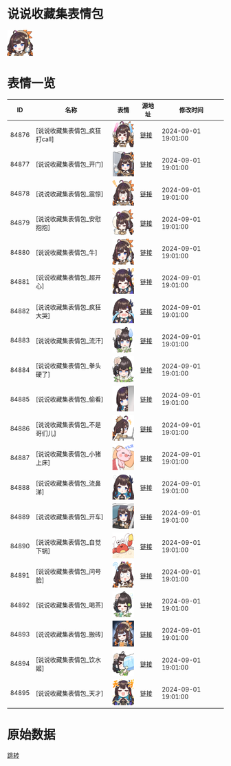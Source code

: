 # 说说收藏集表情包

<img src="./cover.png" height="60" alt="cover" />

# 表情一览

|ID|名称|表情|源地址|修改时间|
|----|----|----|----|----|
|84876|[说说收藏集表情包_疯狂打call]|<img src="./pic/084876_%5B说说收藏集表情包_疯狂打call%5D.png" height="60" alt="疯狂打call"/>|[链接](https://i0.hdslb.com/bfs/garb/53c423a058dae4495d56fb96b616e3e4a3df5d6f.png)|2024-09-01 19:01:00|
|84877|[说说收藏集表情包_开门]|<img src="./pic/084877_%5B说说收藏集表情包_开门%5D.png" height="60" alt="开门"/>|[链接](https://i0.hdslb.com/bfs/garb/bf553042461ba34130f355744ceeb7f865d5604f.png)|2024-09-01 19:01:00|
|84878|[说说收藏集表情包_震惊]|<img src="./pic/084878_%5B说说收藏集表情包_震惊%5D.png" height="60" alt="震惊"/>|[链接](https://i0.hdslb.com/bfs/garb/2c4e19e2ebdbe46c7f18b68d68e8b1a69473f23f.png)|2024-09-01 19:01:00|
|84879|[说说收藏集表情包_安慰抱抱]|<img src="./pic/084879_%5B说说收藏集表情包_安慰抱抱%5D.png" height="60" alt="安慰抱抱"/>|[链接](https://i0.hdslb.com/bfs/garb/a4ed5a79ede4f98555ed70d3fbb279b91450b4f1.png)|2024-09-01 19:01:00|
|84880|[说说收藏集表情包_牛]|<img src="./pic/084880_%5B说说收藏集表情包_牛%5D.png" height="60" alt="牛"/>|[链接](https://i0.hdslb.com/bfs/garb/81135fbfd644ba14ab98743fb582b47743179daa.png)|2024-09-01 19:01:00|
|84881|[说说收藏集表情包_超开心]|<img src="./pic/084881_%5B说说收藏集表情包_超开心%5D.png" height="60" alt="超开心"/>|[链接](https://i0.hdslb.com/bfs/garb/9fb259d6f17f3c5951bb76d074e5868004220b92.png)|2024-09-01 19:01:00|
|84882|[说说收藏集表情包_疯狂大哭]|<img src="./pic/084882_%5B说说收藏集表情包_疯狂大哭%5D.png" height="60" alt="疯狂大哭"/>|[链接](https://i0.hdslb.com/bfs/garb/1051d3bbb24501469d6520eb5af83987ec197e8d.png)|2024-09-01 19:01:00|
|84883|[说说收藏集表情包_流汗]|<img src="./pic/084883_%5B说说收藏集表情包_流汗%5D.png" height="60" alt="流汗"/>|[链接](https://i0.hdslb.com/bfs/garb/a55bb446b09be07a869e1ae42eda76c50f517769.png)|2024-09-01 19:01:00|
|84884|[说说收藏集表情包_拳头硬了]|<img src="./pic/084884_%5B说说收藏集表情包_拳头硬了%5D.png" height="60" alt="拳头硬了"/>|[链接](https://i0.hdslb.com/bfs/garb/08425efa2fa9390d8e5c373ac9cc4d5f8d9800cf.png)|2024-09-01 19:01:00|
|84885|[说说收藏集表情包_偷看]|<img src="./pic/084885_%5B说说收藏集表情包_偷看%5D.png" height="60" alt="偷看"/>|[链接](https://i0.hdslb.com/bfs/garb/a544a5cb8503b0b2ff4dfa8cd706a2f81d0b15be.png)|2024-09-01 19:01:00|
|84886|[说说收藏集表情包_不是哥们儿]|<img src="./pic/084886_%5B说说收藏集表情包_不是哥们儿%5D.png" height="60" alt="不是哥们儿"/>|[链接](https://i0.hdslb.com/bfs/garb/66b541aed0f0002b6c6258d1d7906f398606857a.png)|2024-09-01 19:01:00|
|84887|[说说收藏集表情包_小猪上床]|<img src="./pic/084887_%5B说说收藏集表情包_小猪上床%5D.png" height="60" alt="小猪上床"/>|[链接](https://i0.hdslb.com/bfs/garb/096c92a077e4ed5c93447e443eecf0cd46395ae5.png)|2024-09-01 19:01:00|
|84888|[说说收藏集表情包_流鼻涕]|<img src="./pic/084888_%5B说说收藏集表情包_流鼻涕%5D.png" height="60" alt="流鼻涕"/>|[链接](https://i0.hdslb.com/bfs/garb/469824195b60309e213b2b97d40e76df5d08341c.png)|2024-09-01 19:01:00|
|84889|[说说收藏集表情包_开车]|<img src="./pic/084889_%5B说说收藏集表情包_开车%5D.png" height="60" alt="开车"/>|[链接](https://i0.hdslb.com/bfs/garb/cf2172aeb0026174b5bb40c94e7043eecd32a445.png)|2024-09-01 19:01:00|
|84890|[说说收藏集表情包_自觉下锅]|<img src="./pic/084890_%5B说说收藏集表情包_自觉下锅%5D.png" height="60" alt="自觉下锅"/>|[链接](https://i0.hdslb.com/bfs/garb/ad1cd7f7cb9ec2f3307add2c176c89a09952c0e2.png)|2024-09-01 19:01:00|
|84891|[说说收藏集表情包_问号脸]|<img src="./pic/084891_%5B说说收藏集表情包_问号脸%5D.png" height="60" alt="问号脸"/>|[链接](https://i0.hdslb.com/bfs/garb/21582a39a94e99deda1b1c9ffa70f36b830b49b0.png)|2024-09-01 19:01:00|
|84892|[说说收藏集表情包_喝茶]|<img src="./pic/084892_%5B说说收藏集表情包_喝茶%5D.png" height="60" alt="喝茶"/>|[链接](https://i0.hdslb.com/bfs/garb/5d449354c5615656eabd547eedac54127a21a3fd.png)|2024-09-01 19:01:00|
|84893|[说说收藏集表情包_搬砖]|<img src="./pic/084893_%5B说说收藏集表情包_搬砖%5D.png" height="60" alt="搬砖"/>|[链接](https://i0.hdslb.com/bfs/garb/ec4dcb0a203e5ff2373b480d776f2faabd7e39f3.png)|2024-09-01 19:01:00|
|84894|[说说收藏集表情包_饮水姬]|<img src="./pic/084894_%5B说说收藏集表情包_饮水姬%5D.png" height="60" alt="饮水姬"/>|[链接](https://i0.hdslb.com/bfs/garb/a9c0e25c8e8f87915451d1a69b90b74d8a89880e.png)|2024-09-01 19:01:00|
|84895|[说说收藏集表情包_天才]|<img src="./pic/084895_%5B说说收藏集表情包_天才%5D.png" height="60" alt="天才"/>|[链接](https://i0.hdslb.com/bfs/garb/c64aa7a6652a9befa4e2b93644f2563226516fe6.png)|2024-09-01 19:01:00|

# 原始数据

[跳转](./raw.json)

